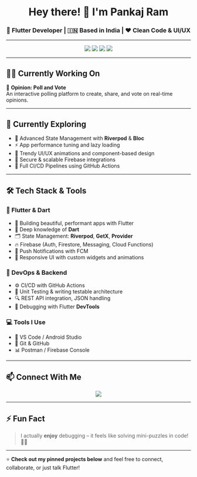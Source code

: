 <h1 align="center">Hey there! 👋 I'm Pankaj Ram</h1>
<h3 align="center">🚀 Flutter Developer | 🇮🇳 Based in India | ❤️ Clean Code & UI/UX</h3>

---

<p align="center">
  <img src="https://img.shields.io/badge/Flutter-Expert-blue?logo=flutter&logoColor=white&style=flat-square" />
  <img src="https://img.shields.io/badge/Dart-Lover-0175C2?logo=dart&logoColor=white&style=flat-square" />
  <img src="https://img.shields.io/badge/Firebase-Integrated-FFCA28?logo=firebase&logoColor=white&style=flat-square" />
  <img src="https://img.shields.io/badge/State%20Management-GetX|Riverpod-brightgreen?style=flat-square" />
</p>

---

## 👨‍💻 Currently Working On
🎯 **Opinion: Poll and Vote**  
An interactive polling platform to create, share, and vote on real-time opinions.

---

## 🌱 Currently Exploring
- 🔁 Advanced State Management with **Riverpod** & **Bloc**
- ⚡ App performance tuning and lazy loading
- 🎨 Trendy UI/UX animations and component-based design
- 🔐 Secure & scalable Firebase integrations
- 🔧 Full CI/CD Pipelines using GitHub Actions

---

## 🛠 Tech Stack & Tools

### 🔹 Flutter & Dart
- 📱 Building beautiful, performant apps with Flutter
- 🧠 Deep knowledge of **Dart**
- 🗂 State Management: **Riverpod**, **GetX**, **Provider**
- 🔥 Firebase (Auth, Firestore, Messaging, Cloud Functions)
- 🔔 Push Notifications with FCM
- 🧩 Responsive UI with custom widgets and animations

### 🔸 DevOps & Backend
- ⚙️ CI/CD with GitHub Actions
- 🧪 Unit Testing & writing testable architecture
- 🔍 REST API integration, JSON handling
- 🔎 Debugging with Flutter **DevTools**

### 💻 Tools I Use
- 💬 VS Code / Android Studio
- 🔧 Git & GitHub
- 📊 Postman / Firebase Console

---

## 📫 Connect With Me

<p align="center">
  <a href="https://www.linkedin.com/in/pankaj-ram-ab85ba271/">
    <img src="https://img.shields.io/badge/LinkedIn-Pankaj%20Ram-blue?logo=linkedin&style=for-the-badge" />
  </a>
</p>

---

## ⚡ Fun Fact

> I actually **enjoy** debugging – it feels like solving mini-puzzles in code! 🧩🐞

---

⭐ **Check out my pinned projects below** and feel free to connect, collaborate, or just talk Flutter!
